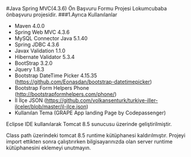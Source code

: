 #Java Spring MVC(4.3.6) Ön Başvuru Formu Projesi
Lokumcubaba önbaşvuru projesidir.
###1.Ayrıca Kullanılanlar
* Maven 4.0.0
* Spring Web MVC 4.3.6
* MySQL Connector Java 5.1.40
* Spring JDBC 4.3.6
* Javax Validation 1.1.0
* Hibernate Validator 5.3.4
* BootStrap 3.2.0
* Jquery 1.8.3
* Bootstrap DateTime Picker 4.15.35 (https://github.com/Eonasdan/bootstrap-datetimepicker)
* Bootstrap Form Helpers Phone (http://bootstrapformhelpers.com/phone/)
* İl İlçe JSON (https://github.com/volkansenturk/turkiye-iller-ilceler/blob/master/il-ilce.json)
* Kullanılan Tema (GRAPE App landing Page by Codepassenger)

Eclipse IDE kullanılarak Tomcat 8.5 sunucusu üzerinde geliştirilmiştir. 

Class path üzerindeki tomcat 8.5 runtime kütüphanesi kaldırılmıştır. Projeyi import ettikten sonra çalıştırırken bilgisayarınızda olan server runtime kütüphanesini eklemeyi unutmayın. 


